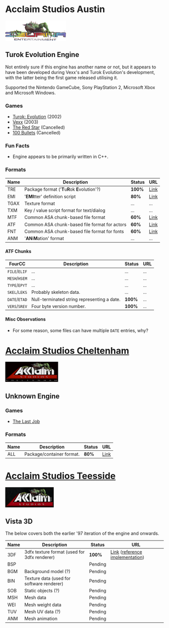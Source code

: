 
# Acclaim Studios Austin

![Acclaim Studios Austin logo](asaustin_logo.png)

## Turok Evolution Engine

Not entirely sure if this engine has another name or not,
but it appears to have been developed during Vexx's and Turok Evolution's development,
with the latter being the first game released utilising it.

Supported the Nintendo GameCube, Sony PlayStation 2, Microsoft Xbox and Microsoft Windows.

### Games

- [Turok: Evolution](https://en.wikipedia.org/wiki/Turok:_Evolution) (2002)
- [Vexx](https://en.wikipedia.org/wiki/Vexx) (2003)
- [The Red Star](https://hiddenpalace.org/Category:The_Red_Star_prototypes) (Cancelled)
- [100 Bullets](https://hiddenpalace.org/Category:100_Bullets_prototypes) (Cancelled)

### Fun Facts

- Engine appears to be primarily written in C++.

### Formats

| Name | Description                                     | Status   | URL                  |
|------|-------------------------------------------------|----------|----------------------|
| TRE  | Package format ('**T**u**R**ok **E**volution'?) | **100%** | [Link](turok_tre.bt) |
| EMI  | '**EMI**tter' definition script                 | **80%**  | [Link](turok_emi.md) |
| TGAX | Texture format                                  | ...      | ...                  |
| TXM  | Key / value script format for text/dialog       | ...      | ...                  |
| MTF  | Common ASA chunk-based file format              | **60%**  | [Link](turok_mtf.bt) |
| ATF  | Common ASA chunk-based file format for actors   | **60%**  | [Link](turok_mtf.bt) |
| FNT  | Common ASA chunk-based file format for fonts    | **60%**  | [Link](turok_mtf.bt) |
| ANM  | '**AN**i**M**ation' format                      | ...      | ...                  |

#### ATF Chunks

| FourCC        | Description                                 | Status   | URL |
|---------------|---------------------------------------------|----------|-----|
| `FILE`/`ELIF` | ...                                         | ...      | ... |
| `MESH`/`HSEM` | ...                                         | ...      | ... |
| `TYPE`/`EPYT` | ...                                         | ...      | ... |
| `SKEL`/`LEKS` | Probably skeleton data.                     | ...      | ... |
| `DATE`/`ETAD` | Null-terminated string representing a date. | **100%** | ... |
| `VERS`/`SREV` | Four byte version number.                   | **100%** | ... |

#### Misc Observations

- For some reason, some files can have multiple `DATE` entries, why?

# [Acclaim Studios Cheltenham](https://www.mobygames.com/company/2152/acclaim-studios-cheltenham/)

![Acclaim Studios Cheltenham logo](ascheltenham_logo.png)

## Unknown Engine

### Games

- [The Last Job](https://www.gamesthatwerent.com/2024/09/the-last-job/)

### Formats

| Name | Description               | Status  | URL                                                                                                                                |
|------|---------------------------|---------|------------------------------------------------------------------------------------------------------------------------------------|
| ALL  | Package/container format. | **80%** | [Link](https://github.com/OldTimes-Software/hei/blob/19b7fc5f3bdf493573ce1fe063f2d33fe09d174d/plcore/package/package_format_all.c) |


# [Acclaim Studios Teesside](https://en.wikipedia.org/wiki/List_of_Acclaim_Entertainment_subsidiaries#Acclaim_Studios_Teesside)

![Acclaim Studios Teeside logo](asteeside_logo.png)

## Vista 3D

The below covers both the earlier '97 iteration of the engine and onwards.

| Name | Description                                  | Status   | URL                                                                                                                                                                                                                                     |
|------|----------------------------------------------|----------|-----------------------------------------------------------------------------------------------------------------------------------------------------------------------------------------------------------------------------------------|
| 3DF  | 3dfx texture format (used for 3dfx renderer) | **100%** | [Link](https://groups.google.com/g/comp.graphics.api.opengl/c/DOyoes__iVQ/m/1xrKlM7nnNwJ) ([reference implementation](https://github.com/OldTimes-Software/hei/blob/244efe8214bacf0a4ac6f6d258d7850edea89e06/plcore/image/image_3df.c)) |
| BSP  |                                              | Pending  |                                                                                                                                                                                                                                         |
| BGM  | Background model (?)                         | Pending  |                                                                                                                                                                                                                                         |
| BIN  | Texture data (used for software renderer)    | Pending  |                                                                                                                                                                                                                                         |
| SOB  | Static objects (?)                           | Pending  |                                                                                                                                                                                                                                         |
| MSH  | Mesh data                                    | Pending  |                                                                                                                                                                                                                                         |
| WEI  | Mesh weight data                             | Pending  |                                                                                                                                                                                                                                         |
| TUV  | Mesh UV data (?)                             | Pending  |                                                                                                                                                                                                                                         |
| ANM  | Mesh animation                               | Pending  |                                                                                                                                                                                                                                         |
